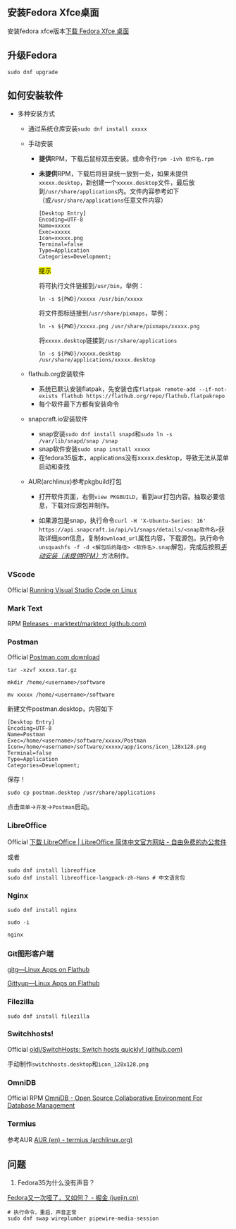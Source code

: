 ## 安装Fedora Xfce桌面

安装fedora xfce版本[下载 Fedora Xfce 桌面](https://spins.fedoraproject.org/xfce/download/index.html)

## 升级Fedora

```shell
sudo dnf upgrade
```

## 如何安装软件

- 多种安装方式
  
  - 通过系统仓库安装`sudo dnf install xxxxx`
  
  - 手动安装
    
    - **提供**RPM，下载后鼠标双击安装。或命令行`rpm -ivh 软件名.rpm`
    
    - **未提供**RPM，下载后将目录统一放到一处，如果未提供`xxxxx.desktop`，新创建一个`xxxxx.desktop`文件，最后放到`/usr/share/applications`内。文件内容参考如下（或`/usr/share/applications`任意文件内容）
      
      ```shell
      [Desktop Entry]
      Encoding=UTF-8
      Name=xxxxx
      Exec=xxxxx
      Icon=xxxxx.png
      Terminal=false
      Type=Application
      Categories=Development;
      ```
      
      <mark>提示</mark>
      
      将可执行文件链接到`/usr/bin`，举例：
      
      ```shell
      ln -s ${PWD}/xxxxx /usr/bin/xxxxx
      ```
      
      将文件图标链接到`/usr/share/pixmaps`，举例：
      
      ```shell
      ln -s ${PWD}/xxxxx.png /usr/share/pixmaps/xxxxx.png
      ```
      
      将`xxxxx.desktop`链接到`/usr/share/applications`
      
      ```shell
      ln -s ${PWD}/xxxxx.desktop /usr/share/applications/xxxxx.desktop
      ```
  
  - flathub.org安装软件
    
    - 系统已默认安装flatpak，先安装仓库`flatpak remote-add --if-not-exists flathub https://flathub.org/repo/flathub.flatpakrepo`
    - 每个软件最下方都有安装命令
  
  - snapcraft.io安装软件
    
    - snap安装`sudo dnf install snapd`和`sudo ln -s /var/lib/snapd/snap /snap`
    - snap软件安装`sudo snap install xxxxx`
    - 在fedora35版本，applications没有xxxxx.desktop，导致无法从菜单启动和查找
  
  - AUR(archlinux)参考pkgbuild打包
    
    - 打开软件页面，右侧`view PKGBUILD`，看到aur打包内容。抽取必要信息，下载对应源包并制作。
    
    - 如果源包是snap，执行命令`curl -H 'X-Ubuntu-Series: 16' https://api.snapcraft.io/api/v1/snaps/details/<snap软件名>`获取详细json信息，复制`download_url`属性内容，下载源包。执行命令`unsquashfs -f -d <解包后的路径> <软件名>.snap`解包，完成后按照<u>*手动安装（未提供RPM）*</u>方法制作。

### VScode

Official [Running Visual Studio Code on Linux](https://code.visualstudio.com/docs/setup/linux#_rhel-fedora-and-centos-based-distributions)

### Mark Text

RPM [Releases · marktext/marktext (github.com)](https://github.com/marktext/marktext/releases)

### Postman

Official [Postman.com download](https://dl.pstmn.io/download/latest/linux64)

```shell
tar -xzvf xxxxx.tar.gz

mkdir /home/<username>/software

mv xxxxx /home/<username>/software
```

新建文件postman.desktop，内容如下

```shell
[Desktop Entry]
Encoding=UTF-8
Name=Postman
Exec=/home/<username>/software/xxxxx/Postman
Icon=/home/<username>/software/xxxxx/app/icons/icon_128x128.png
Terminal=false
Type=Application
Categories=Development;
```

保存！

```shell
sudo cp postman.desktop /usr/share/applications
```

点击`菜单`->`开发`->`Postman`启动。

### LibreOffice

Official [下载 LibreOffice | LibreOffice 简体中文官方网站 - 自由免费的办公套件](https://zh-cn.libreoffice.org/download/libreoffice/)

或者

```shell
sudo dnf install libreoffice
sudo dnf install libreoffice-langpack-zh-Hans # 中文语言包
```

### Nginx

```shell
sudo dnf install nginx

sudo -i

nginx
```

### Git图形客户端

[gitg—Linux Apps on Flathub](https://flathub.org/apps/details/org.gnome.gitg)

[Gittyup—Linux Apps on Flathub](https://flathub.org/apps/details/com.github.Murmele.Gittyup)

### Filezilla

```shell
sudo dnf install filezilla
```

### Switchhosts!

Official [oldj/SwitchHosts: Switch hosts quickly! (github.com)](https://github.com/oldj/SwitchHosts)

手动制作`switchhosts.desktop`和`icon_128x128.png`

### OmniDB

Official RPM [OmniDB - Open Source Collaborative Environment For Database Management](https://omnidb.org/)

### Termius

参考AUR [AUR (en) - termius (archlinux.org)](https://aur.archlinux.org/packages/termius/)

## 问题

1. Fedora35为什么没有声音？

[Fedora又一次哑了，又如何？ - 掘金 (juejin.cn)](https://juejin.cn/post/7026922180847861796)

```shell
# 执行命令，重启，声音正常
sudo dnf swap wireplumber pipewire-media-session
```
